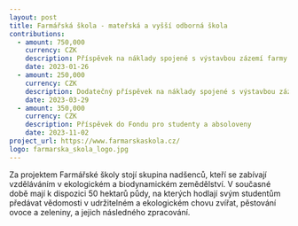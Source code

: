 ```yaml
---
layout: post
title: Farmářská škola - mateřská a vyšší odborná škola
contributions:
  - amount: 750,000
    currency: CZK
    description: Příspěvek na náklady spojené s výstavbou zázemí farmy ekologického vzdělávání
    date: 2023-01-26
  - amount: 250,000
    currency: CZK
    description: Dodatečný příspěvek na náklady spojené s výstavbou zázemí farmy ekologického vzdělávání
    date: 2023-03-29
  - amount: 350,000
    currency: CZK
    description: Příspěvek do Fondu pro studenty a absoloveny
    date: 2023-11-02
project_url: https://www.farmarskaskola.cz/
logo: farmarska_skola_logo.jpg
---
```


Za projektem Farmářské školy stojí skupina nadšenců, kteří se zabívají vzděláváním v ekologickém a biodynamickém zemědělství. V současné době mají k dispozici 50 hektarů
půdy, na kterých hodlají svým studentům předávat vědomosti v udržitelném a ekologickém chovu zvířat, pěstování ovoce a zeleniny, a jejich následného zpracování.
